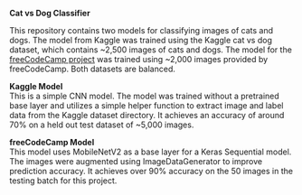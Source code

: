**Cat vs Dog Classifier**

This repository contains two models for classifying images of cats and dogs. The model from Kaggle was trained using the Kaggle cat vs dog dataset, which contains ~2,500 images of cats and dogs. The model for the [freeCodeCamp project](https://www.freecodecamp.org/learn/machine-learning-with-python/machine-learning-with-python-projects/cat-and-dog-image-classifier) was trained using ~2,000 images provided by freeCodeCamp. Both datasets are balanced. 

**Kaggle Model**<br>
This is a simple CNN model. The model was trained without a pretrained base layer and utilizes a simple helper function to extract image and label data from the Kaggle dataset directory. It achieves an accuracy of around 70% on a held out test dataset of ~5,000 images.

**freeCodeCamp Model**<br>
This model uses MobileNetV2 as a base layer for a Keras Sequential model. The images were augmented using ImageDataGenerator to improve prediction accuracy. It achieves over 90% accuracy on the 50 images in the testing batch for this project.
